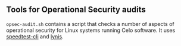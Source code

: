 
## Tools for Operational Security audits

`opsec-audit.sh` contains a script that checks a number of aspects of operational security for Linux systems running Celo software. It uses [speedtest-cli](https://github.com/sivel/speedtest-cli) and [lynis](https://github.com/CISOfy/lynis). 

